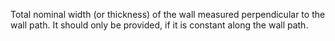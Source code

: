 Total nominal width (or thickness) of the wall measured perpendicular to the wall path. It should only be provided, if it is constant along the wall path.
